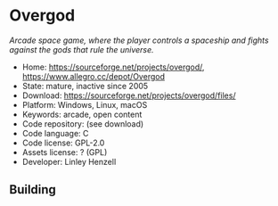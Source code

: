 # Overgod

_Arcade space game, where the player controls a spaceship and fights against the gods that rule the universe._

- Home: https://sourceforge.net/projects/overgod/, https://www.allegro.cc/depot/Overgod
- State: mature, inactive since 2005
- Download: https://sourceforge.net/projects/overgod/files/
- Platform: Windows, Linux, macOS
- Keywords: arcade, open content
- Code repository: (see download)
- Code language: C
- Code license: GPL-2.0
- Assets license: ? (GPL)
- Developer: Linley Henzell

## Building
